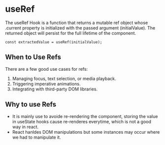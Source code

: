 # useRef

The useRef Hook is a function that returns a mutable ref object whose .current property is initialized with the passed argument (initialValue). The returned object will persist for the full lifetime of the component.

```
const extractedValue = useRef(initialValue);
```

## When to Use Refs
There are a few good use cases for refs:

1. Managing focus, text selection, or media playback.
2. Triggering imperative animations.
3. Integrating with third-party DOM libraries.

## Why to use Refs
- It is mainly use to avoide re-rendering the component, storing the value in useState hooks cause re-renderes everytime, which is not a good way in react.
- React hanldes DOM manipulations but some instances may occur where we had to manipulate it.